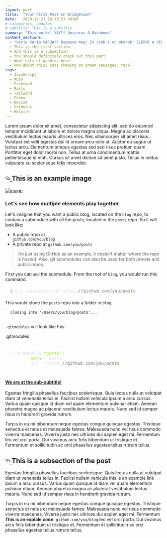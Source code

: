 ```yaml
---
layout: post
title:  "Your First Post on Bridgetown"
date:   2020-12-21 10:39:23 +0100
# categories: updates
# subtitle: This is a subtitle
summary: "This works! YAYY! Unicorns & Rainbows"
content_sections:
  - "Varja Varja VARJA!! Hagassa meg! En csak 1-et akarok: ELERNI A VEGCELBE!!!!"
  - This is the first section
  - And this is a subsection
  - You should definitely check out this part
  - Wow! Lotz of goodies here!
  - How about this? Cats chewing on green sausages. Yack!
tags:
  - JavaScript
  - Ruby
  - Frontend
  - Rails
  - Tailwind
  - Forms
  - Devise
  - Stimulus
  - Hotwire
---
```


<div>
  <p class="text-lg mb-6 leading-normal">Lorem ipsum dolor sit amet, consectetur adipiscing elit, sed do eiusmod tempor incididunt ut labore et dolore magna aliqua. Magna ac placerat vestibulum lectus mauris ultrices eros. Nec ullamcorper sit amet risus. Volutpat est velit egestas dui id ornare arcu odio ut. Auctor eu augue ut lectus arcu. Elementum tempus egestas sed sed risus pretium quam. Porttitor eget dolor morbi non. Tellus at urna condimentum mattis pellentesque id nibh. Cursus sit amet dictum sit amet justo. Tellus in metus vulputate eu scelerisque felis imperdiet. </p>
  

        
  <h2 id="subsection-title" class="realtive mt-12 text-4xl mb-6 font-bold leading-9 text-gray-800">
    <a class="absolute pr-1 top-0 left-0 bg-transparent hover:text-gray-900 invisible" href="#post-secton" style="transform: translateX(100%);">
      <svg aria-hidden="true" focusable="false" height="16" version="1.1" viewBox="0 0 16 16" width="16"><path fill-rule="evenodd" d="M4 9h1v1H4c-1.5 0-3-1.69-3-3.5S2.55 3 4 3h4c1.45 0 3 1.69 3 3.5 0 1.41-.91 2.72-2 3.25V8.59c.58-.45 1-1.27 1-2.09C10 5.22 8.98 4 8 4H4c-.98 0-2 1.22-2 2.5S3 9 4 9zm9-3h-1v1h1c1 0 2 1.22 2 2.5S13.98 12 13 12H9c-.98 0-2-1.22-2-2.5 0-.83.42-1.64 1-2.09V6.25c-1.09.53-2 1.84-2 3.25C6 11.31 7.55 13 9 13h4c1.45 0 3-1.69 3-3.5S14.5 6 13 6z"></path></svg>
    </a>
          This is an example image
  </h2>
        
  <span id="resp-img-container" class="relative block my-12 max-w-4xl ">
      <a href="#" style="">
        <img src="/images/submodule.png" alt="image" loading="lazy">     
      </a>
      </span>
      
  <h3 id="subsection-title" class="realtive mt-12 text-3xl font-semibold mb-4 text-gray-700">
      <a href="#link-to-this-section"></a>
      Let's see how multiple elements play together
    </h3>
    
  <p class="text-lg mb-6 leading-normal">Let's imagine that you want a public blog, located on the <code class="bg-gray-200 px-1 rounded-sm">blog</code> repo, to contain a submodule with all the posts, located in the <code class="bg-gray-200 px-1 rounded-sm">posts</code> repo. So it will look like:</p>
    
  <ul class="text-lg px-8 mb-6 my-0 mt-0 list-initial">
      <li>A public repo at </li>
      <code class="bg-gray-100 px-1 rounded-sm">github.com/you/blog</code>
      <li>A private repo at <code class="bg-gray-200 px-1 rounded-sm">github.com/you/posts</code></li>
    </ul>
    
  <blockquote class="my-8 p-4 bg-pink-100 rounded font-normal">
      <p class="text-lg leading-normal">I'm just using GitHub as an example, it doesn't matter where the repo is hosted. Also, git submodules can also be used for both private and public repos.</p>
    </blockquote>
    
  <p class="text-lg mb-6 leading-normal">First you can <code class="bg-gray-200 px-1 rounded-sm">add</code> the submodule. From the root of <code class="bg-gray-200 px-1 rounded-sm">blog</code>, you would run this command.</p>
    
  <div class="rounded bg-gray-800 text-base mt-2 mb-8 overflow-auto font-mono text-left break-normal font-normal leading-7">
      <pre style="display: block; overflow-x: auto; padding: 0.5em; none repeat scroll 0% 0%; color: rgb(221, 221, 221);"><span style="color: rgb(191, 121, 219);"> $</span> git submodule add https:<span style="color: rgb(117, 113, 94);">//github.com/you/posts</span></pre>
    </div>
    
  <p class="text-lg mb-6 leading-normal">This would clone the <code class="bg-gray-200 px-1 rounded-sm">posts</code> repo into a folder in <code class="bg-gray-200 px-1 rounded-sm">blog</code>.</p>
    
  <div class="text-base overflow-auto font-mono text-left break-normal font-normal leading-7">
      <pre class="language-terminal">  <code class="language-terminal">Cloning into '/Users/you/blog/posts'...</code>
      </pre>
    </div>
    
  <p class="text-lg mb-6 leading-normal"><code class="bg-gray-200 px-1 rounded-sm">.gitmodules</code> will look like this:</p>
    
  <div id="filename" class="px-4 pt-1 pb-2 rounded-t my-auto text-sm -mb-3 leading-7 bg-gray-600 text-white z-10 mt-6">.gitmodules</div>
    
  <div class="rounded bg-gray-800 text-base mt-2 mb-8 overflow-auto font-mono text-left break-normal font-normal leading-7">
      <pre style="display: block; overflow-x: auto; padding: 1.5rem 1em; none repeat scroll 0% 0%; color: rgb(221, 221, 221);">  [submodule <span style="color: rgb(166, 226, 46);">"posts"</span>]
        <span style="color: rgb(166, 226, 46);">path</span> = posts
        url = https:<span style="color: rgb(117, 113, 94);">//github.com/you/posts</span></pre>
    </div>
    
  <h4 class="relative mb-4 mt-12 text-lg font-medium pb-1 border-b-2 border-solid "><a href="#sub-subtitle">We are at the sub-subtitle!</a></h4>
        
  <p class="text-lg mb-6 leading-normal">Egestas fringilla phasellus faucibus scelerisque. Quis lectus nulla at volutpat diam ut venenatis tellus in. Facilisi nullam vehicula ipsum a arcu cursus. Varius quam quisque id diam vel quam elementum pulvinar etiam. Aenean pharetra magna ac placerat vestibulum lectus mauris. Nunc sed id semper risus in hendrerit gravida rutrum.</p>
    <p class="text-lg mb-6 leading-normal">Turpis in eu mi bibendum neque egestas congue quisque egestas. Tristique senectus et netus et malesuada fames. Malesuada nunc vel risus commodo viverra maecenas. Viverra justo nec ultrices dui sapien eget mi. Fermentum leo vel orci porta. Dui vivamus arcu felis bibendum ut tristique et. Fermentum et sollicitudin ac orci phasellus egestas tellus rutrum tellus. </p>
  </div>
  <h2 id="subsection-title" class="realtive mt-12 text-4xl mb-6 font-bold leading-5 text-gray-800">
    <a class="absolute pr-1 top-0 left-0 bg-transparent hover:text-gray-900 invisible" href="#post-secton" style="transform: translateX(100%);">
      <svg aria-hidden="true" focusable="false" height="16" version="1.1" viewBox="0 0 16 16" width="16"><path fill-rule="evenodd" d="M4 9h1v1H4c-1.5 0-3-1.69-3-3.5S2.55 3 4 3h4c1.45 0 3 1.69 3 3.5 0 1.41-.91 2.72-2 3.25V8.59c.58-.45 1-1.27 1-2.09C10 5.22 8.98 4 8 4H4c-.98 0-2 1.22-2 2.5S3 9 4 9zm9-3h-1v1h1c1 0 2 1.22 2 2.5S13.98 12 13 12H9c-.98 0-2-1.22-2-2.5 0-.83.42-1.64 1-2.09V6.25c-1.09.53-2 1.84-2 3.25C6 11.31 7.55 13 9 13h4c1.45 0 3-1.69 3-3.5S14.5 6 13 6z"></path></svg>
    </a>
    This is a subsection of the post
  </h2>
  <p class="text-lg mb-6 leading-normal">Egestas fringilla phasellus faucibus scelerisque. Quis lectus nulla at volutpat diam ut venenatis tellus in. Facilisi nullam vehicula <a class="underline-pink">this is an example link</a> ipsum a arcu cursus. Varius quam quisque id diam vel quam elementum pulvinar etiam. Aenean pharetra magna ac placerat vestibulum lectus mauris. Nunc sed id semper risus in hendrerit gravida rutrum.</p>
  
  <p class="text-lg mb-6 leading-normal" >Turpis in eu mi bibendum neque egestas congue quisque egestas. Tristique senectus et netus et malesuada fames. Malesuada nunc vel risus commodo viverra maecenas. Viverra justo nec ultrices dui sapien eget mi. Fermentum <b>This is an explale code:</b> <code class="bg-gray-100 px-1 rounded-sm">github.com/you/blog</code> leo vel orci porta. Dui vivamus arcu felis bibendum ut tristique et. Fermentum et sollicitudin ac orci phasellus egestas tellus rutrum tellus. </p>